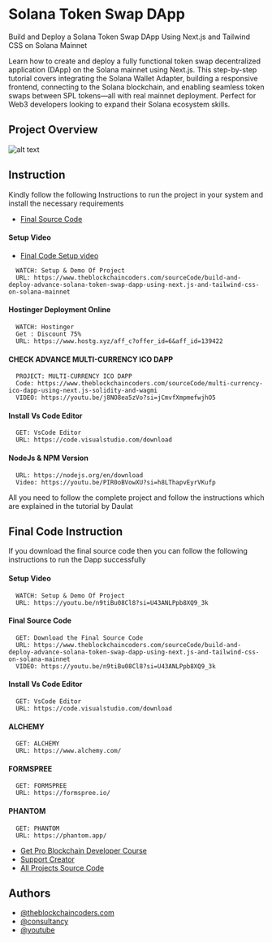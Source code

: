 # Solana Token Swap DApp

Build and Deploy a Solana Token Swap DApp Using Next.js and Tailwind CSS on Solana Mainnet

Learn how to create and deploy a fully functional token swap decentralized application (DApp) on the Solana mainnet using Next.js. This step-by-step tutorial covers integrating the Solana Wallet Adapter, building a responsive frontend, connecting to the Solana blockchain, and enabling seamless token swaps between SPL tokens—all with real mainnet deployment. Perfect for Web3 developers looking to expand their Solana ecosystem skills.

## Project Overview

![alt text](https://www.daulathussain.com/wp-content/uploads/2025/05/Build-and-Deploy-Advance-Solana-Token-Swap-DApp-Using-Next.js-and-Tailwind-CSS-on-Solana-Mainnet.jpeg)

## Instruction

Kindly follow the following Instructions to run the project in your system and install the necessary requirements

- [Final Source Code](https://www.theblockchaincoders.com/sourceCode/build-and-deploy-advance-solana-token-swap-dapp-using-next.js-and-tailwind-css-on-solana-mainnet)

#### Setup Video

- [Final Code Setup video](https://youtu.be/n9tiBu08Cl8?si=U43ANLPpb8XQ9_3k)

```
  WATCH: Setup & Demo Of Project
  URL: https://www.theblockchaincoders.com/sourceCode/build-and-deploy-advance-solana-token-swap-dapp-using-next.js-and-tailwind-css-on-solana-mainnet
```

#### Hostinger Deployment Online

```
  WATCH: Hostinger
  Get : Discount 75%
  URL: https://www.hostg.xyz/aff_c?offer_id=6&aff_id=139422
```

#### CHECK ADVANCE MULTI-CURRENCY ICO DAPP

```
  PROJECT: MULTI-CURRENCY ICO DAPP
  Code: https://www.theblockchaincoders.com/sourceCode/multi-currency-ico-dapp-using-next.js-solidity-and-wagmi
  VIDEO: https://youtu.be/j8NO8ea5zVo?si=jCmvfXmpmefwjhO5
```

#### Install Vs Code Editor

```
  GET: VsCode Editor
  URL: https://code.visualstudio.com/download
```

#### NodeJs & NPM Version

```
  URL: https://nodejs.org/en/download
  Video: https://youtu.be/PIR0oBVowXU?si=h8LThapvEyrVKufp
```

All you need to follow the complete project and follow the instructions which are explained in the tutorial by Daulat

## Final Code Instruction

If you download the final source code then you can follow the following instructions to run the Dapp successfully

#### Setup Video

```
  WATCH: Setup & Demo Of Project
  URL: https://youtu.be/n9tiBu08Cl8?si=U43ANLPpb8XQ9_3k
```

#### Final Source Code

```
  GET: Download the Final Source Code
  URL: https://www.theblockchaincoders.com/sourceCode/build-and-deploy-advance-solana-token-swap-dapp-using-next.js-and-tailwind-css-on-solana-mainnet
  VIDEO: https://youtu.be/n9tiBu08Cl8?si=U43ANLPpb8XQ9_3k
```

#### Install Vs Code Editor

```
  GET: VsCode Editor
  URL: https://code.visualstudio.com/download
```

#### ALCHEMY

```
  GET: ALCHEMY
  URL: https://www.alchemy.com/
```

#### FORMSPREE

```
  GET: FORMSPREE
  URL: https://formspree.io/
```

#### PHANTOM

```
  GET: PHANTOM
  URL: https://phantom.app/
```

- [Get Pro Blockchain Developer Course](https://www.theblockchaincoders.com/pro-nft-marketplace)
- [Support Creator](https://bit.ly/Support-Creator)
- [All Projects Source Code](https://www.theblockchaincoders.com/SourceCode)

## Authors

- [@theblockchaincoders.com](https://www.theblockchaincoders.com/)
- [@consultancy](https://www.theblockchaincoders.com/consultancy)
- [@youtube](https://www.youtube.com/@daulathussain)
